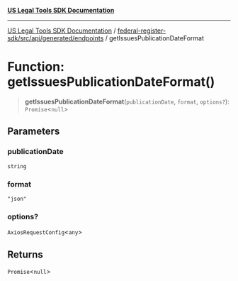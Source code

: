 [**US Legal Tools SDK Documentation**](../../../../../../README.md)

***

[US Legal Tools SDK Documentation](../../../../../../README.md) / [federal-register-sdk/src/api/generated/endpoints](../README.md) / getIssuesPublicationDateFormat

# Function: getIssuesPublicationDateFormat()

> **getIssuesPublicationDateFormat**(`publicationDate`, `format`, `options?`): `Promise`\<`null`\>

## Parameters

### publicationDate

`string`

### format

`"json"`

### options?

`AxiosRequestConfig`\<`any`\>

## Returns

`Promise`\<`null`\>
